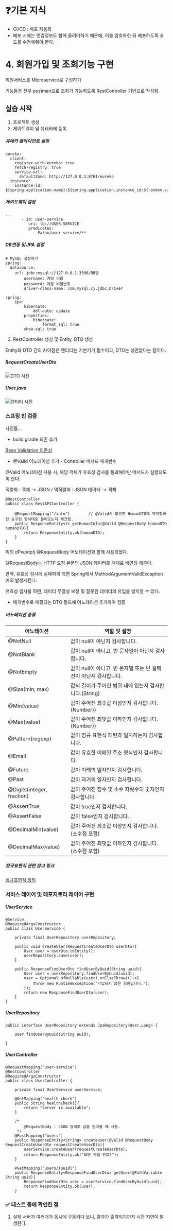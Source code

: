 # ❓기본 지식

- CI/CD : 배포 자동화
- 배포 시에는 민감정보도 함께 올려야하기 때문에, 이를 암호화한 뒤 배포하도록 코드를 수정해줘야 한다.


# 4. 회원가입 및 조회기능 구현

회원서비스를 Microservice로 구성하기

기능들은 전부 postman으로 조회가 가능하도록 RestController 기반으로 작성됨.


## 실습 시작

1. 프로젝트 생성
2. 게이트웨이 및 유레카에 등록

##### 유레카 클라이언트 설정

```
eureka:
  client:
    register-with-eureka: true
    fetch-registry: true
    service-url:
      defaultZone: http://127.0.0.1:8761/eureka
  instance:
    instance-id: ${spring.application.name}:${spring.application.instance_id:${random.value}}
```



##### 게이트웨이 설정

```
... 
       - id: user-service
          uri: lb://USER-SERVICE
          predicates:
            - Path=/user-service/**
```



##### DB연동 및 JPA 설정

```
# MySQL 설정하기
spring:
  datasource:
    url: jdbc:mysql://127.0.0.1:3306/DB명
		username: 계정 이름
		password: 계정 비밀번호
		driver-class-name: com.mysql.cj.jdbc.Driver

spring:
	jpa:
		hibernate:
			ddl-auto: update
		properties:
			hibernate:
				format_sql: true
		show-sql: true

```

3. RestController 생성 및 Entity, DTO 생성

Entity와 DTO 간의 차이점은 엔티티는 기본키가 필수이고, DTO는 상관없다는 점이다.


##### RequestCreateUserDto

![DTO 사진](https://github.com/hyensukim/PlayData_class/blob/main/images/7%EC%9D%BC%EC%B0%A8/DTO%EC%82%AC%EC%A7%84.png?raw=true)


##### User.java

![엔티티 사진](https://github.com/hyensukim/PlayData_class/blob/main/images/7%EC%9D%BC%EC%B0%A8/%EC%97%94%ED%8B%B0%ED%8B%B0%20%EC%82%AC%EC%A7%84.png?raw=true)


### 스프링 빈 검증

사진들...

- build.gradle 의존 추가

[Bean Validation 의존성](https://mvnrepository.com/artifact/org.springframework.boot/spring-boot-starter-validation)

- @Valid 어노테이션 추가 - Controller 메서드 매개변수

@Valid 어노테이션 사용 시, 해당 객체가 유효성 검사를 통과해야만 메서드가 실행되도록 한다.

직렬화 : 객체 -> JSON / 역직렬화 : JSON 데이터 -> 객체

```
@RestController
public class RestAPIController {

    @RequestMapping("/info")        // @Valid가 붙으면 HumanDTO에 역직렬화 전 요구된 양식대로 들어오는지 체크함.
    public ResponseEntity<?> getHumanInfo(@Valid @RequestBody HumanDTO humanDTO){
        return ResponseEntity.ok(humanDTO);
    }
}
```

위의 dPwpdptj @RequestBody 어노테이션과 함께 사용되었다.

@RequestBody는 HTTP 요청 본문의 JSON 데이터를 객체로 바인딩 해준다.

만약, 유효성 검사에 실패하게 되면 Spring에서 MethodArgumentValidException 예외 발생시킨다.

유효성 검사를 하면, 데이터 무결성 보장 및 잘못된 데이터의 유입을 방지할 수 있다.

- 매개변수로 매핑되는 DTO 필드에 어노테이션 추가하여 검증

##### 어노테이션 종류

| 어노테이션                 | 역할 및 설명                                                      |
| -------------------------- | ----------------------------------------------------------------- |
| @NotNull                   | 값이 null이 아닌지 검사합니다.                                    |
| @NotBlank                  | 값이 null이 아니고, 빈 문자열이 아닌지 검사합니다.                |
| @NotEmpty                  | 값이 null이 아니고, 빈 문자열 또는 빈 컬렉션이 아닌지 검사합니다. |
| @Size(min, max)            | 값의 길이가 주어진 범위 내에 있는지 검사합니다.(String)           |
| @Min(value)                | 값이 주어진 최솟값 이상인지 검사합니다.(Number))                  |
| @Max(value)                | 값이 주어진 최댓값 이하인지 검사합니다.(Number))                  |
| @Pattern(regexp)           | 값이 정규 표현식 패턴과 일치하는지 검사합니다.                    |
| @Email                     | 값이 유효한 이메일 주소 형식인지 검사합니다.                      |
| @Future                    | 값이 미래의 일자인지 검사합니다.                                  |
| @Past                      | 값이 과거의 일자인지 검사합니다.                                  |
| @Digits(integer, fraction) | 값이 주어진 정수 및 소수 자릿수의 숫자인지 검사합니다.            |
| @AssertTrue                | 값이 true인지 검사합니다.                                         |
| @AssertFalse               | 값이 false인지 검사합니다.                                        |
| @DecimalMin(value)         | 값이 주어진 최솟값 이상인지 검사합니다. (소수점 포함)             |
| @DecimalMax(value)         | 값이 주어진 최댓값 이하인지 검사합니다. (소수점 포함)             |



##### 정규표현식 관련 참고 링크

[정규표현식 정리](https://velog.io/@hyensukim/%EC%A0%95%EA%B7%9C%ED%91%9C%ED%98%84%EC%8B%9D)


### 서비스 레이어 및 레포지토리 레이어 구현

##### UserService

```
@Service
@RequiredArgsConstructor
public class UserService {

    private final UserRepository userRepository;

    public void createUser(RequestCreateUserDto userDto){
        User user = userDto.toEntity();
        userRepository.save(user);
    }

    public ResponseFindUserDto findUserByUuid(String uuid){
        User user = userRepository.findUserByUuid(uuid);
        user = Optional.ofNullable(user).orElseThrow(()->{
            throw new RuntimeException("가입되지 않은 회원입니다.");
        });
        return new ResponseFindUserDto(user);
    }
}
```

##### UserRepository

```
public interface UserRepository extends JpaRepository<User,Long> {

    User findUserByUuid(String uuid);

}
```

##### UserController

```
@RequestMapping("user-service")
@RestController
@RequiredArgsConstructor
public class UserController {

    private final UserService userService;

    @GetMapping("health-check")
    public String healthCheck(){
        return "server is available";
    }

    /*
        @RequestBody : JSON 형태로 값을 받아올 때 사용.
     */
    @PostMapping("users")
    public ResponseEntity<String> createUser(@Valid @RequestBody RequestCreateUserDto requestCreateUserDto){
        userService.createUser(requestCreateUserDto);
        return ResponseEntity.ok("회원 가입 완료!");
    }

    @GetMapping("users/{uuid}")
    public ResponseEntity<ResponseFindUserDto> getUser(@PathVariable String uuid){
        ResponseFindUserDto user = userService.findUserByUuid(uuid);
        return ResponseEntity.ok(user);
    }

```



### ✅ 테스트 중에 확인한 점

1. 실제 서버가 여러개가 동시에 구동되다 보니, 결과가 출력되기까지 시간 지연이 발생한다.
